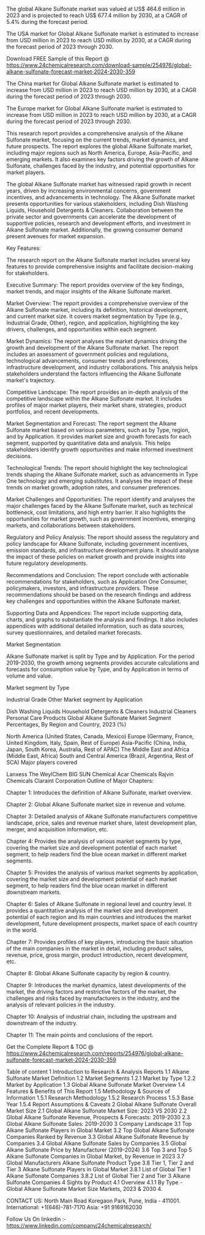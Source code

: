 The global Alkane Sulfonate market was valued at US$ 464.6 million in 2023 and is projected to reach US$ 677.4 million by 2030, at a CAGR of 5.4% during the forecast period.

The USA market for Global Alkane Sulfonate market is estimated to increase from USD million in 2023 to reach USD million by 2030, at a CAGR during the forecast period of 2023 through 2030.

Download FREE Sample of this Report @ https://www.24chemicalresearch.com/download-sample/254976/global-alkane-sulfonate-forecast-market-2024-2030-359

The China market for Global Alkane Sulfonate market is estimated to increase from USD million in 2023 to reach USD million by 2030, at a CAGR during the forecast period of 2023 through 2030.

The Europe market for Global Alkane Sulfonate market is estimated to increase from USD million in 2023 to reach USD million by 2030, at a CAGR during the forecast period of 2023 through 2030.

This research report provides a comprehensive analysis of the Alkane Sulfonate market, focusing on the current trends, market dynamics, and future prospects. The report explores the global Alkane Sulfonate market, including major regions such as North America, Europe, Asia-Pacific, and emerging markets. It also examines key factors driving the growth of Alkane Sulfonate, challenges faced by the industry, and potential opportunities for market players.

The global Alkane Sulfonate market has witnessed rapid growth in recent years, driven by increasing environmental concerns, government incentives, and advancements in technology. The Alkane Sulfonate market presents opportunities for various stakeholders, including Dish Washing Liquids, Household Detergents & Cleaners. Collaboration between the private sector and governments can accelerate the development of supportive policies, research and development efforts, and investment in Alkane Sulfonate market. Additionally, the growing consumer demand present avenues for market expansion.

Key Features:

The research report on the Alkane Sulfonate market includes several key features to provide comprehensive insights and facilitate decision-making for stakeholders.

Executive Summary: The report provides overview of the key findings, market trends, and major insights of the Alkane Sulfonate market.

Market Overview: The report provides a comprehensive overview of the Alkane Sulfonate market, including its definition, historical development, and current market size. It covers market segmentation by Type (e.g., Industrial Grade, Other), region, and application, highlighting the key drivers, challenges, and opportunities within each segment.

Market Dynamics: The report analyses the market dynamics driving the growth and development of the Alkane Sulfonate market. The report includes an assessment of government policies and regulations, technological advancements, consumer trends and preferences, infrastructure development, and industry collaborations. This analysis helps stakeholders understand the factors influencing the Alkane Sulfonate market's trajectory.

Competitive Landscape: The report provides an in-depth analysis of the competitive landscape within the Alkane Sulfonate market. It includes profiles of major market players, their market share, strategies, product portfolios, and recent developments.

Market Segmentation and Forecast: The report segment the Alkane Sulfonate market based on various parameters, such as by Type, region, and by Application. It provides market size and growth forecasts for each segment, supported by quantitative data and analysis. This helps stakeholders identify growth opportunities and make informed investment decisions.

Technological Trends: The report should highlight the key technological trends shaping the Alkane Sulfonate market, such as advancements in Type One technology and emerging substitutes. It analyses the impact of these trends on market growth, adoption rates, and consumer preferences.

Market Challenges and Opportunities: The report identify and analyses the major challenges faced by the Alkane Sulfonate market, such as technical bottleneck, cost limitations, and high entry barrier. It also highlights the opportunities for market growth, such as government incentives, emerging markets, and collaborations between stakeholders.

Regulatory and Policy Analysis: The report should assess the regulatory and policy landscape for Alkane Sulfonate, including government incentives, emission standards, and infrastructure development plans. It should analyse the impact of these policies on market growth and provide insights into future regulatory developments.

Recommendations and Conclusion: The report conclude with actionable recommendations for stakeholders, such as Application One Consumer, policymakers, investors, and infrastructure providers. These recommendations should be based on the research findings and address key challenges and opportunities within the Alkane Sulfonate market.

Supporting Data and Appendices: The report include supporting data, charts, and graphs to substantiate the analysis and findings. It also includes appendices with additional detailed information, such as data sources, survey questionnaires, and detailed market forecasts.

Market Segmentation

Alkane Sulfonate market is split by Type and by Application. For the period 2019-2030, the growth among segments provides accurate calculations and forecasts for consumption value by Type, and by Application in terms of volume and value.

Market segment by Type

Industrial Grade
Other
Market segment by Application

Dish Washing Liquids
Household Detergents & Cleaners
Industrial Cleaners
Personal Care Products
Global Alkane Sulfonate Market Segment Percentages, By Region and Country, 2023 (%)

North America (United States, Canada, Mexico)
Europe (Germany, France, United Kingdom, Italy, Spain, Rest of Europe)
Asia-Pacific (China, India, Japan, South Korea, Australia, Rest of APAC)
The Middle East and Africa (Middle East, Africa)
South and Central America (Brazil, Argentina, Rest of SCA)
Major players covered

Lanxess
The WeylChem
BIG SUN Chemical
Acar Chemicals
Rajvin Chemicals
Claraint Corporation
Outline of Major Chapters:

Chapter 1: Introduces the definition of Alkane Sulfonate, market overview.

Chapter 2: Global Alkane Sulfonate market size in revenue and volume.

Chapter 3: Detailed analysis of Alkane Sulfonate manufacturers competitive landscape, price, sales and revenue market share, latest development plan, merger, and acquisition information, etc.

Chapter 4: Provides the analysis of various market segments by type, covering the market size and development potential of each market segment, to help readers find the blue ocean market in different market segments.

Chapter 5: Provides the analysis of various market segments by application, covering the market size and development potential of each market segment, to help readers find the blue ocean market in different downstream markets.

Chapter 6: Sales of Alkane Sulfonate in regional level and country level. It provides a quantitative analysis of the market size and development potential of each region and its main countries and introduces the market development, future development prospects, market space of each country in the world.

Chapter 7: Provides profiles of key players, introducing the basic situation of the main companies in the market in detail, including product sales, revenue, price, gross margin, product introduction, recent development, etc.

Chapter 8: Global Alkane Sulfonate capacity by region & country.

Chapter 9: Introduces the market dynamics, latest developments of the market, the driving factors and restrictive factors of the market, the challenges and risks faced by manufacturers in the industry, and the analysis of relevant policies in the industry.

Chapter 10: Analysis of industrial chain, including the upstream and downstream of the industry.

Chapter 11: The main points and conclusions of the report.

Get the Complete Report & TOC @ https://www.24chemicalresearch.com/reports/254976/global-alkane-sulfonate-forecast-market-2024-2030-359

Table of content
1 Introduction to Research & Analysis Reports
1.1 Alkane Sulfonate Market Definition
1.2 Market Segments
1.2.1 Market by Type
1.2.2 Market by Application
1.3 Global Alkane Sulfonate Market Overview
1.4 Features & Benefits of This Report
1.5 Methodology & Sources of Information
1.5.1 Research Methodology
1.5.2 Research Process
1.5.3 Base Year
1.5.4 Report Assumptions & Caveats
2 Global Alkane Sulfonate Overall Market Size
2.1 Global Alkane Sulfonate Market Size: 2023 VS 2030
2.2 Global Alkane Sulfonate Revenue, Prospects & Forecasts: 2019-2030
2.3 Global Alkane Sulfonate Sales: 2019-2030
3 Company Landscape
3.1 Top Alkane Sulfonate Players in Global Market
3.2 Top Global Alkane Sulfonate Companies Ranked by Revenue
3.3 Global Alkane Sulfonate Revenue by Companies
3.4 Global Alkane Sulfonate Sales by Companies
3.5 Global Alkane Sulfonate Price by Manufacturer (2019-2024)
3.6 Top 3 and Top 5 Alkane Sulfonate Companies in Global Market, by Revenue in 2023
3.7 Global Manufacturers Alkane Sulfonate Product Type
3.8 Tier 1, Tier 2 and Tier 3 Alkane Sulfonate Players in Global Market
3.8.1 List of Global Tier 1 Alkane Sulfonate Companies
3.8.2 List of Global Tier 2 and Tier 3 Alkane Sulfonate Companies
4 Sights by Product
4.1 Overview
4.1.1 By Type - Global Alkane Sulfonate Market Size Markets, 2023 & 2030
4.

CONTACT US:
North Main Road Koregaon Park, Pune, India - 411001.
International: +1(646)-781-7170
Asia: +91 9169162030

Follow Us On linkedin :- https://www.linkedin.com/company/24chemicalresearch/
